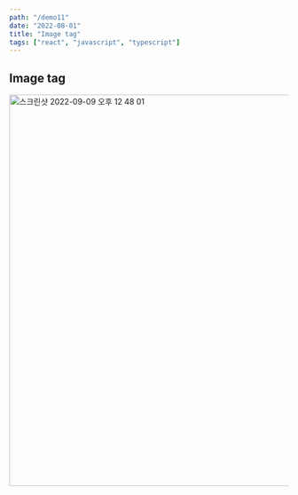 ```yaml
---
path: "/demo11"
date: "2022-08-01"
title: "Image tag"
tags: ["react", "javascript", "typescript"]
---
```


## Image tag

<img width="706" alt="스크린샷 2022-09-09 오후 12 48 01" src="https://user-images.githubusercontent.com/57756798/190864537-56220e10-3978-4415-a49a-d9ba15396358.png">
